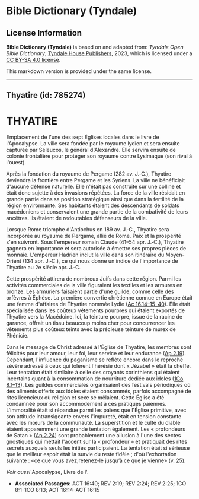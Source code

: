# Bible Dictionary (Tyndale)

## License Information

**Bible Dictionary (Tyndale)** is based on and adapted from: _Tyndale Open Bible Dictionary_, [Tyndale House Publishers](https://tyndaleopenresources.com/), 2023, which is licensed under a [CC BY-SA 4.0 license](https://creativecommons.org/licenses/by-sa/4.0/legalcode.en).

This markdown version is provided under the same license.



--------------------------------

## Thyatire (id: 785274)

THYATIRE
========

Emplacement de l'une des sept Églises locales dans le livre de l'Apocalypse. La ville sera fondée par le royaume lydien et sera ensuite capturée par Séleucos, le général d'Alexandre. Elle servira ensuite de colonie frontalière pour protéger son royaume contre Lysimaque (son rival à l'ouest).

Après la fondation du royaume de Pergame (282 av. J.‑C.), Thyatire deviendra la frontière entre Pergame et les Syriens. La ville ne bénéficiait d'aucune défense naturelle. Elle n'était pas construite sur une colline et était donc sujette à des invasions répétées. La force de la ville résidait en grande partie dans sa position stratégique ainsi que dans la fertilité de la région environnante. Ses habitants étaient des descendants de soldats macédoniens et conservaient une grande partie de la combativité de leurs ancêtres. Ils étaient de redoutables défenseurs de la ville.

Lorsque Rome triomphe d'Antiochus en 189 av. J.‑C., Thyatire sera incorporée au royaume de Pergame, allié de Rome. Paix et la prospérité s'en suivront. Sous l'empereur romain Claude (41–54 apr. J.‑C.), Thyatire gagnera en importance et sera autorisée à émettre ses propres pièces de monnaie. L'empereur Hadrien inclut la ville dans son itinéraire du Moyen\-Orient (134 apr. J.‑C.), ce qui nous donne un indice de l'importance de Thyatire au 2e siècle apr. J.‑C.

Cette prospérité attirera de nombreux Juifs dans cette région. Parmi les activités commerciales de la ville figuraient les textiles et les armures en bronze. Les armuriers faisaient partie d'une guilde, comme celle des orfèvres à Éphèse. La première convertie chrétienne connue en Europe était une femme d'affaires de Thyatire nommée Lydie ([Ac 16\.14–15, 40](https://ref.ly/Acts16:14-Acts16:15,Acts16:40)). Elle était spécialisée dans les coûteux vêtements pourpres qui étaient exportés de Thyatire vers la Macédoine. Ici, la teinture pourpre, issue de la racine de garance, offrait un tissu beaucoup moins cher pour concurrencer les vêtements plus coûteux teints avec la précieuse teinture de murex de Phénicie.

Dans le message de Christ adressé à l'Église de Thyatire, les membres sont félicités pour leur amour, leur foi, leur service et leur endurance ([Ap 2\.19](https://ref.ly/Rev2:19)). Cependant, l'influence du paganisme se reflète encore dans le reproche sévère adressé à ceux qui tolèrent l'hérésie dont « Jézabel » était la cheffe. Leur tentation était similaire à celle des croyants corinthiens qui étaient incertains quant à la consommation de nourriture dédiée aux idoles ([1Co 8\.1–13](https://ref.ly/1Cor8:1-1Cor8:13)). Les guildes commerciales organisaient des festivals périodiques où des aliments offerts aux idoles étaient consommés, parfois accompagné de rites licencieux où religion et sexe se mêlaient. Cette Église a été condamnée pour son accommodement à ces pratiques païennes. L'immoralité était si répandue parmi les païens que l'Église primitive, avec son attitude intransigeante envers l'impureté, était en tension constante avec les mœurs de la communauté. La superstition et le culte du diable étaient apparemment une grande tentation également. Les « profondeurs de Satan » ([Ap 2\.24](https://ref.ly/Rev2:24)) sont probablement une allusion à l'une des sectes gnostiques qui mettait l'accent sur la « profondeur » et pratiquait des rites secrets auxquels seuls les initiés participaient. La tentation était si sérieuse que le meilleur espoir était la survie du reste fidèle ; d'où l'exhortation suivante : «ce que vous avez,retenez\-le jusqu’à ce que je vienne» (v. [25](https://ref.ly/Rev2:25)).

*Voir aussi* Apocalypse, Livre de l'.

* **Associated Passages:** ACT 16:40; REV 2:19; REV 2:24; REV 2:25; 1CO 8:1–1CO 8:13; ACT 16:14–ACT 16:15

